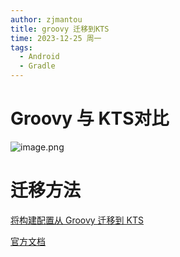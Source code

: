 ```yaml
---
author: zjmantou
title: groovy 迁移到KTS
time: 2023-12-25 周一
tags:
  - Android
  - Gradle
---
```

# Groovy 与 KTS对比

![image.png](https://zjmantou-drawingbed.oss-cn-hangzhou.aliyuncs.com/picture/202312251805863.png)


# 迁移方法

[将构建配置从 Groovy 迁移到 KTS](https://cloud.tencent.com/developer/article/1839887)

[官方文档](https://developer.android.com/studio/build/migrate-to-kts?hl=zh-cn)


